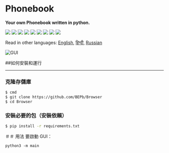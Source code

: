# Phonebook

<b> Your own Phonebook written in python.</b>
<p>
  <img  src="https://img.shields.io/github/stars/BEPb/Phonebook" />
  <img src="https://img.shields.io/github/contributors/BEPb/Phonebook" />
  <img src="https://img.shields.io/github/last-commit/BEPb/Phonebook" />
  <img src="https://visitor-badge.laobi.icu/badge?page_id=BEPb.Phonebook" />
  <img src="https://img.shields.io/github/languages/count/BEPb/Phonebook" />
  <img src="https://img.shields.io/github/languages/top/BEPb/Phonebook" />

  <img src="https://img.shields.io/badge/license-MIT-blue.svg?color=f64152" />
  <img  src="https://img.shields.io/github/issues/BEPb/Phonebook" />
  <img  src="https://img.shields.io/github/issues-pr/BEPb/Phonebook" />
</p>



Read in other languages: [English](README.md), [हिन्दी](README.hindi.md), [Russian](README.ru.md)



![GUI](images/Notepad.gif)


##如何安裝和運行
____
### 克隆存儲庫
 
```sh
$ cmd
$ git clone https://github.com/BEPb/Browser
$ cd Browser
```
 
### 安裝必要的包（安裝依賴）
```sh
$ pip install -r requirements.txt
```

＃＃ 用法
要啟動 GUI：
```
python3 -m main
```



